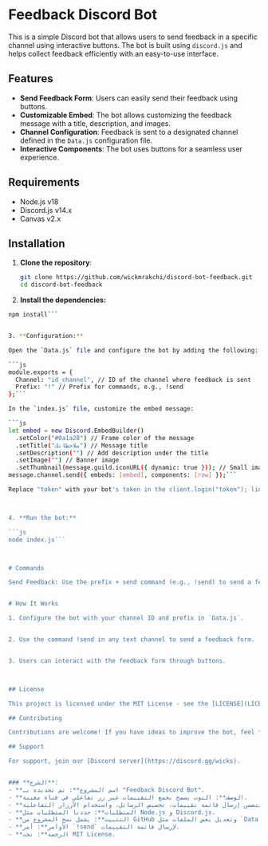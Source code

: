 # Feedback Discord Bot

This is a simple Discord bot that allows users to send feedback in a specific channel using interactive buttons. The bot is built using `discord.js` and helps collect feedback efficiently with an easy-to-use interface.

## Features

- **Send Feedback Form**: Users can easily send their feedback using buttons.
- **Customizable Embed**: The bot allows customizing the feedback message with a title, description, and images.
- **Channel Configuration**: Feedback is sent to a designated channel defined in the `Data.js` configuration file.
- **Interactive Components**: The bot uses buttons for a seamless user experience.

## Requirements

- Node.js v18
- Discord.js v14.x
- Canvas v2.x

## Installation

1. **Clone the repository**:
   ```bash
   git clone https://github.com/wickmrakchi/discord-bot-feedback.git
   cd discord-bot-feedback

2. **Install the dependencies:**

```bash
npm install```


3. **Configuration:**

Open the `Data.js` file and configure the bot by adding the following:

```js
module.exports = {
  Channel: "id_channel", // ID of the channel where feedback is sent
  Prefix: "!" // Prefix for commands, e.g., !send
};```

In the `index.js` file, customize the embed message:

```js
let embed = new Discord.EmbedBuilder()
  .setColor("#0a1a28") // Frame color of the message
  .setTitle("ملاحظاتك") // Message title
  .setDescription("") // Add description under the title
  .setImage("") // Banner image
  .setThumbnail(message.guild.iconURL({ dynamic: true })); // Small image (server icon)
message.channel.send({ embeds: [embed], components: [row] });```

Replace "token" with your bot's token in the client.login("token"); line.



4. **Run the bot:**

```js
node index.js```



# Commands

Send Feedback: Use the prefix + send command (e.g., !send) to send a feedback form with interactive buttons to the designated channel.


# How It Works

1. Configure the bot with your channel ID and prefix in `Data.js`.


2. Use the command !send in any text channel to send a feedback form.


3. Users can interact with the feedback form through buttons.



## License

This project is licensed under the MIT License - see the [LICENSE](LICENSE) file for details.

## Contributing

Contributions are welcome! If you have ideas to improve the bot, feel free to open an issue or submit a pull request.

## Support

For support, join our [Discord server](https://discord.gg/wicks).


### **الشرح**:
- **اسم المشروع**: تم تحديده بـ "Feedback Discord Bot".
- **الوصف**: البوت يسمح بجمع التقييمات عبر زر تفاعلي في قناة معينة.
- **المميزات**: تتضمن إرسال قائمة تقييمات، تخصيص الرسائل، واستخدام الأزرار التفاعلية.
- **المتطلبات**: حددنا المتطلبات مثل Node.js و Discord.js.
- **التثبيت**: يشمل نسخ المشروع من GitHub وتعديل بعض الملفات مثل `Data.js` و `index.js`.
- **الأوامر**: أمر `!send` لإرسال قائمة التقييمات.
- **الرخصة**: تحت MIT License.
